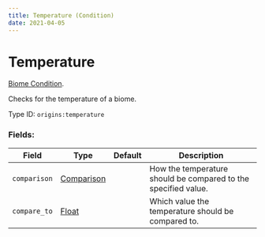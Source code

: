 ```yaml
---
title: Temperature (Condition)
date: 2021-04-05
---
```

# Temperature

[Biome Condition](../biome_conditions.md).

Checks for the temperature of a biome.

Type ID: `origins:temperature`

### Fields:

Field  | Type | Default | Description
-------|------|---------|-------------
`comparison` | [Comparison](../data_types/comparison.md) | | How the temperature should be compared to the specified value.
`compare_to` | [Float](../data_types/float.md) | | Which value the temperature should be compared to.

